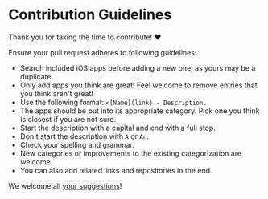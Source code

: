 # Contribution Guidelines

Thank you for taking the time to contribute! ♥️

Ensure your pull request adheres to following guidelines:

- Search included iOS apps before adding a new one, as yours may be a duplicate.
- Only add apps you think are great! Feel welcome to remove entries that you think aren't great!
- Use the following format: `<[Name](link) - Description.`
- The apps should be put into its appropriate category. Pick one you think is closest if you are not sure.
- Start the description with a capital and end with a full stop.
- Don't start the description with `A` or `An`.
- Check your spelling and grammar.
- New categories or improvements to the existing categorization are welcome.
- You can also add related links and repositories in the end.

We welcome all [your suggestions](../../edit/master/README.md)!
